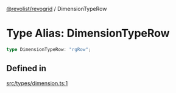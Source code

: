 [@revolist/revogrid](README.md) / DimensionTypeRow

# Type Alias: DimensionTypeRow

```ts
type DimensionTypeRow: "rgRow";
```

## Defined in

[src/types/dimension.ts:1](https://github.com/revolist/revogrid/blob/1d7f63e049242097564b7da6ec33fe3875543951/src/types/dimension.ts#L1)
